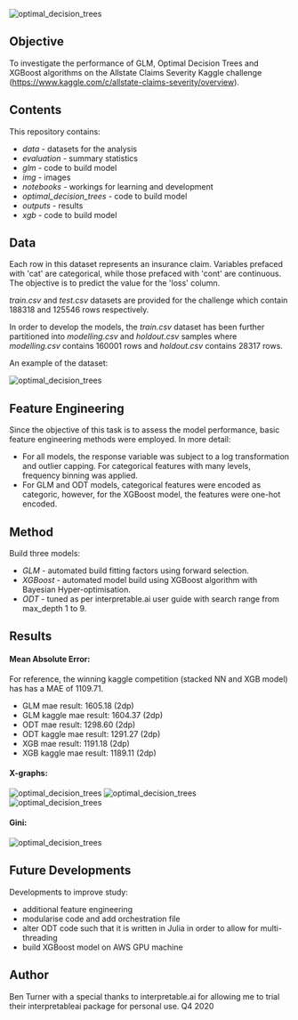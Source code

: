 ![optimal_decision_trees](img/odt.png)

## Objective

To investigate the performance of GLM, Optimal Decision Trees and XGBoost algorithms on the Allstate Claims Severity Kaggle challenge (https://www.kaggle.com/c/allstate-claims-severity/overview).

## Contents

This repository contains:

- *data* - datasets for the analysis
- *evaluation* - summary statistics
- *glm* - code to build model
- *img* - images
- *notebooks* - workings for learning and development
- *optimal_decision_trees* - code to build model
- *outputs* - results
- *xgb* - code to build model

## Data

Each row in this dataset represents an insurance claim. Variables prefaced with 'cat' are categorical, while those prefaced with 'cont' are continuous. The objective is to predict the value for the 'loss' column. <br>

*train.csv* and *test.csv* datasets are provided for the challenge which contain 188318 and 125546 rows respectively. <br>

In order to develop the models, the *train.csv* dataset has been further partitioned into *modelling.csv* and *holdout.csv* samples where *modelling.csv* contains 160001 rows and *holdout.csv* contains 28317 rows.

An example of the dataset:

![optimal_decision_trees](img/data_preview.png)

## Feature Engineering

Since the objective of this task is to assess the model performance, basic feature engineering methods were employed. In more detail:

- For all models, the response variable was subject to a log transformation and outlier capping. For categorical features with many levels, frequency binning was applied.
- For GLM and ODT models, categorical features were encoded as categoric, however, for the XGBoost model, the features were one-hot encoded.

## Method

Build three models:

- *GLM* - automated build fitting factors using forward selection.
- *XGBoost* - automated model build using XGBoost algorithm with Bayesian Hyper-optimisation.
- *ODT* - tuned as per interpretable.ai user guide with search range from max_depth 1 to 9.

## Results

#### Mean Absolute Error:
For reference, the winning kaggle competition (stacked NN and XGB model) has has a MAE of 1109.71.

- GLM mae result:  1605.18 (2dp)
- GLM kaggle mae result: 1604.37 (2dp)
- ODT mae result:  1298.60 (2dp)
- ODT kaggle mae result: 1291.27 (2dp)
- XGB mae result:  1191.18 (2dp)
- XGB kaggle mae result: 1189.11 (2dp)

#### X-graphs:

![optimal_decision_trees](img/glm_xgb.png)
![optimal_decision_trees](img/glm_odt.png)
![optimal_decision_trees](img/odt_xgb.png)

#### Gini:

![optimal_decision_trees](img/gini.png)


## Future Developments

Developments to improve study:

- additional feature engineering
- modularise code and add orchestration file
- alter ODT code such that it is written in Julia in order to allow for multi-threading
- build XGBoost model on AWS GPU machine

## Author
Ben Turner with a special thanks to interpretable.ai for allowing me to trial their interpretableai package for personal use.
Q4 2020